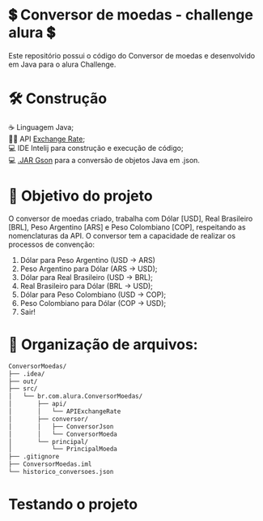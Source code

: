 # 💲 Conversor de moedas - challenge alura 💲
Este repositório possui o código do Conversor de moedas e desenvolvido em Java para o alura Challenge. 

# 🛠 Construção
☕ Linguagem Java;  
👩‍💻 API [Exchange Rate](https://www.exchangerate-api.com/);  
💻 IDE Intelij para construção e execução de código;   
💻 [.JAR Gson](https://mvnrepository.com/artifact/com.google.code.gson/gson/2.11.0) para a conversão de objetos Java em .json.

# 🏹 Objetivo do projeto
O conversor de moedas criado, trabalha com Dólar [USD], Real Brasileiro [BRL], Peso Argentino [ARS] e Peso Colombiano [COP], respeitando as nomenclaturas da API. O conversor tem a capacidade de realizar os processos de convenção:
1. Dólar para Peso Argentino (USD → ARS)
2. Peso Argentino para Dólar (ARS → USD);
3. Dólar para Real Brasileiro (USD → BRL);
4. Real Brasileiro para Dólar (BRL → USD);
5. Dólar para Peso Colombiano (USD → COP);
6. Peso Colombiano para Dólar (COP → USD);
7. Sair!

# 📂 Organização de arquivos: 
```bash
ConversorMoedas/
├── .idea/
├── out/
├── src/
│   └── br.com.alura.ConversorMoedas/
│       ├── api/
│       │   └── APIExchangeRate
│       ├── conversor/
│       │   ├── ConversorJson
│       │   └── ConversorMoeda
│       └── principal/
│           └── PrincipalMoeda
├── .gitignore
├── ConversorMoedas.iml
└── historico_conversoes.json
```

# Testando o projeto
